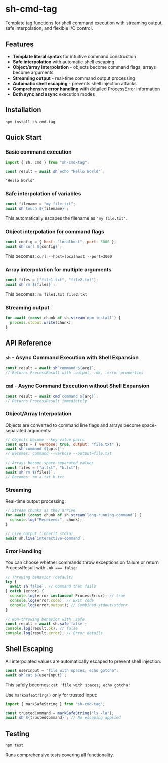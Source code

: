 # sh-cmd-tag

Template tag functions for shell command execution with streaming output, safe
interpolation, and flexible I/O control.

## Features

- **Template literal syntax** for intuitive command construction
- **Safe interpolation** with automatic shell escaping
- **Object/array interpolation** - objects become command flags, arrays become arguments
- **Streaming output** - real-time command output processing  
- **Automatic shell escaping** - prevents shell injection attacks
- **Comprehensive error handling** with detailed ProcessError information
- **Both sync and async** execution modes

## Installation

```bash
npm install sh-cmd-tag
```

## Quick Start

### Basic command execution

```javascript
import { sh, cmd } from "sh-cmd-tag";

const result = await sh`echo "Hello World"`;
```

```
"Hello World"
```

### Safe interpolation of variables

```javascript
const filename = "my file.txt";
await sh`touch ${filename}`;
```

This automatically escapes the filename as `'my file.txt'`.

### Object interpolation for command flags

```javascript
const config = { host: "localhost", port: 3000 };
await sh`curl ${config}`;
```

This becomes: `curl --host=localhost --port=3000`

### Array interpolation for multiple arguments

```javascript
const files = ["file1.txt", "file2.txt"];
await sh`rm ${files}`;
```

This becomes: `rm file1.txt file2.txt`

### Streaming output

```javascript
for await (const chunk of sh.stream`npm install`) {
  process.stdout.write(chunk);
}
```

## API Reference

### `sh` - Async Command Execution with Shell Expansion

```javascript
const result = await sh`command ${arg}`;
// Returns ProcessResult with .output, .ok, .error properties
```

### `cmd` - Async Command Execution without Shell Expansion

```javascript
const result = await cmd`command ${arg}`;
// Returns ProcessResult immediately
```

### Object/Array Interpolation

Objects are converted to command line flags and arrays become space-separated arguments:

```javascript
// Objects become --key value pairs
const opts = { verbose: true, output: "file.txt" };
await sh`command ${opts}`;
// Becomes: command --verbose --output=file.txt

// Arrays become space-separated values
const files = ["a.txt", "b.txt"];
await sh`rm ${files}`;
// Becomes: rm a.txt b.txt
```

### Streaming

Real-time output processing:

```javascript
// Stream chunks as they arrive
for await (const chunk of sh.stream`long-running-command`) {
  console.log("Received:", chunk);
}

// Live output (inherit stdio)
await sh.live`interactive-command`;
```

### Error Handling

You can choose whether commands throw exceptions on failure or return ProcessResult with `.ok === false`:

```javascript
// Throwing behavior (default)
try {
  await sh`false`; // Command that fails
} catch (error) {
  console.log(error instanceof ProcessError); // true
  console.log(error.code); // Exit code
  console.log(error.output); // Combined stdout/stderr
}

// Non-throwing behavior with .safe
const result = await sh.safe`false`;
console.log(result.ok); // false
console.log(result.error); // Error details
```

## Shell Escaping

All interpolated values are automatically escaped to prevent shell injection:

```javascript
const userInput = "file with spaces; echo gotcha";
await sh`cat ${userInput}`;
```

This safely becomes: `cat 'file with spaces; echo gotcha'`

Use `markSafeString()` only for trusted input:

```javascript
import { markSafeString } from "sh-cmd-tag";

const trustedCommand = markSafeString("ls -la");
await sh`${trustedCommand}`; // No escaping applied
```

## Testing

```bash
npm test
```

Runs comprehensive tests covering all functionality.
